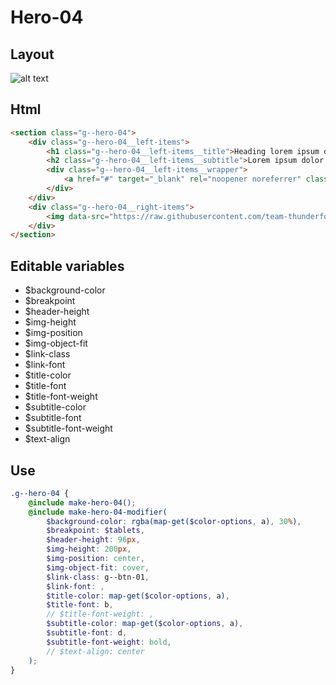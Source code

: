 # Hero-04

## Layout

![alt text][hero-04]

[hero-04]: /src/img/global-components/hero/hero-04.jpg

## Html

```html
<section class="g--hero-04">
    <div class="g--hero-04__left-items">
        <h1 class="g--hero-04__left-items__title">Heading lorem ipsum dolor</h1>
        <h2 class="g--hero-04__left-items__subtitle">Lorem ipsum dolor sit amet consectetur. Sed pulvinar odio velit fermentum etiam consectetur pretium fringilla metus.</h2>
        <div class="g--hero-04__left-items__wrapper">
            <a href="#" target="_blank" rel="noopener noreferrer" class="g--hero-04__left-items__wrapper__link">Contact Us</a>
        </div>
    </div>
    <div class="g--hero-04__right-items">
        <img data-src="https://raw.githubusercontent.com/team-thunderfoot/ui/main/src/img/global-components/bg-placeholder.jpg" src="/src/img/global-components/placeholder.jpg" alt="alt text" class="g--hero-04__right-items__media g--lazy-01" />
    </div>
</section>
```

## Editable variables

- $background-color
- $breakpoint
- $header-height
- $img-height
- $img-position
- $img-object-fit
- $link-class
- $link-font
- $title-color
- $title-font
- $title-font-weight
- $subtitle-color
- $subtitle-font
- $subtitle-font-weight
- $text-align

## Use

```scss
.g--hero-04 {
    @include make-hero-04();
    @include make-hero-04-modifier(
        $background-color: rgba(map-get($color-options, a), 30%),
        $breakpoint: $tablets,
        $header-height: 96px,
        $img-height: 200px,
        $img-position: center,
        $img-object-fit: cover,
        $link-class: g--btn-01,
        $link-font: ,
        $title-color: map-get($color-options, a),
        $title-font: b,
        // $title-font-weight: ,
        $subtitle-color: map-get($color-options, a),
        $subtitle-font: d,
        $subtitle-font-weight: bold,
        // $text-align: center
    );
}
```
